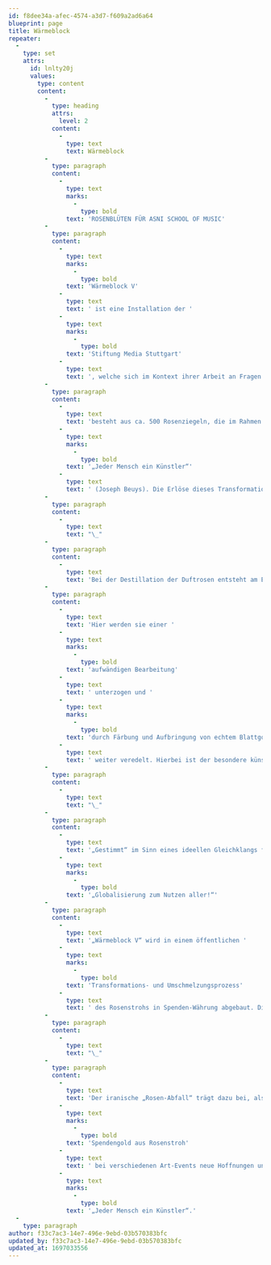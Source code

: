 ```yaml
---
id: f8dee34a-afec-4574-a3d7-f609a2ad6a64
blueprint: page
title: Wärmeblock
repeater:
  -
    type: set
    attrs:
      id: lnlty20j
      values:
        type: content
        content:
          -
            type: heading
            attrs:
              level: 2
            content:
              -
                type: text
                text: Wärmeblock
          -
            type: paragraph
            content:
              -
                type: text
                marks:
                  -
                    type: bold
                text: 'ROSENBLÜTEN FÜR ASNI SCHOOL OF MUSIC'
          -
            type: paragraph
            content:
              -
                type: text
                marks:
                  -
                    type: bold
                text: 'Wärmeblock V'
              -
                type: text
                text: ' ist eine Installation der '
              -
                type: text
                marks:
                  -
                    type: bold
                text: 'Stiftung Media Stuttgart'
              -
                type: text
                text: ', welche sich im Kontext ihrer Arbeit an Fragen einer sozialen, ökonomischen und ökologischen Erneuerung u. a. auch mit dem ökologischen Anbau von Duftrosen („Rosa damascena“) befasst. Die Installation'
          -
            type: paragraph
            content:
              -
                type: text
                text: 'besteht aus ca. 500 Rosenziegeln, die im Rahmen eines Art-Events während der Göppinger Kulturnacht sowie in weiteren Events abgebaut und in Spendenwährung umgewandelt werden. Die Transformation von iranischem Rosenstroh in Euro-Spendengold steht für eine verantwortungsbewusste und solidarische Globalisierung und die Idee, alle Menschen zu Mitgestaltern an der Zukunft der Gesellschaft werden zu lassen: '
              -
                type: text
                marks:
                  -
                    type: bold
                text: '„Jeder Mensch ein Künstler“'
              -
                type: text
                text: ' (Joseph Beuys). Die Erlöse dieses Transformationsprozesses fließen nach Marokko und werden zum großen Teil für den Aufbau der Musikschule in Asni verwendet.'
          -
            type: paragraph
            content:
              -
                type: text
                text: "\_"
          -
            type: paragraph
            content:
              -
                type: text
                text: 'Bei der Destillation der Duftrosen entsteht am Ende des Verarbeitungsprozesses eine Art Rosenmaische aus den ausdestillierten Rosenblütenblättern, die üblicherweise entsorgt oder kompostiert wird. Im Iran hat man für dieses „Abfallprodukt“ eine sinnvolle Verwendung gefunden. Nach Abschluss des Herstellungsprozesses wird die Rosenmaische in Holzformen gestrichen und an der Sonne getrocknet – ähnlich der traditionellen Lehmziegelproduktion. Es entstehen auf diesem Wege archaisch anmutende Rosenbriketts aus „Rosenstroh“, die dort als wohlriechender Brennstoff eingesetzt werden und von denen mittlerweile einige 1.000 Stück nach Deutschland verbracht wurden.'
          -
            type: paragraph
            content:
              -
                type: text
                text: 'Hier werden sie einer '
              -
                type: text
                marks:
                  -
                    type: bold
                text: 'aufwändigen Bearbeitung'
              -
                type: text
                text: ' unterzogen und '
              -
                type: text
                marks:
                  -
                    type: bold
                text: 'durch Färbung und Aufbringung von echtem Blattgold'
              -
                type: text
                text: ' weiter veredelt. Hierbei ist der besondere künstlerische Ansatz der Arbeit von Bedeutung, der nicht in einer individualistischen Verzierung, sondern in einer Manufaktur-mäßig gleichartigen, wenn auch nicht identischen Bearbeitung der Rosenziegel liegt. So werden die Rosenziegel auf eine gemeinsame Aufgabe „gestimmt“, um Teil eines in sich einheitlichen Wärmeblocks werden zu können.'
          -
            type: paragraph
            content:
              -
                type: text
                text: "\_"
          -
            type: paragraph
            content:
              -
                type: text
                text: '„Gestimmt“ im Sinn eines ideellen Gleichklangs für die Idee einer verantwortungsbewussten und solidarischen Globalisierung, die anstelle grenzenloser Ausbeutung menschlicher und natürlicher Ressourcen ärmerer Länder Gemeinwohl-orientiert funktioniert und dazu beiträgt, dass immer auch ein fairer Anteil an den Ausgangspunkt globaler Wertschöpfungsketten zurückkehrt. Nachhaltige Globalität statt Profit-gesteuerter Globalisierung, auch dafür steht der Rosenblock und veranschaulicht das Prinzip einer gemeinsamen globalen Verantwortung für die soziale und ökologische Zukunft der Gesellschaft. '
              -
                type: text
                marks:
                  -
                    type: bold
                text: '„Globalisierung zum Nutzen aller!“'
          -
            type: paragraph
            content:
              -
                type: text
                text: '„Wärmeblock V“ wird in einem öffentlichen '
              -
                type: text
                marks:
                  -
                    type: bold
                text: 'Transformations- und Umschmelzungsprozess'
              -
                type: text
                text: ' des Rosenstrohs in Spenden-Währung abgebaut. Die erzielten Erlöse werden in Afrika und im Iran, dem Herkunftsland der Rosenziegel, einen kleinen Beitrag für eine bessere Zukunft leisten. Neben einem Beitrag für ein Waisenhaus im Iran wird die Jugendmusikschule in ASNI, Marokko – mit den Erlösen des Rosengoldes unterstützt.'
          -
            type: paragraph
            content:
              -
                type: text
                text: "\_"
          -
            type: paragraph
            content:
              -
                type: text
                text: 'Der iranische „Rosen-Abfall“ trägt dazu bei, als '
              -
                type: text
                marks:
                  -
                    type: bold
                text: 'Spendengold aus Rosenstroh'
              -
                type: text
                text: ' bei verschiedenen Art-Events neue Hoffnungen und Perspektiven in die Welt zu tragen. Das Projekt steht damit auch für „Soziale Plastik“ als Methode, Menschen zu ermutigen, Mitgestalter an der Entwicklung gesellschaftlicher Wirklichkeit zu werden. Soziale Plastik bezieht sich auf Transformationsprozesse im Sinne plastischer Gestaltungen an der lebendigen Skulptur moderner Gesellschaften mit dem Ziel, jeden Einzelnen zum Mitgestalter seiner kulturellen, sozialen, rechtlichen und wirtschaftlichen Zukunft werden zu lassen: '
              -
                type: text
                marks:
                  -
                    type: bold
                text: '„Jeder Mensch ein Künstler“.'
  -
    type: paragraph
author: f33c7ac3-14e7-496e-9ebd-03b570383bfc
updated_by: f33c7ac3-14e7-496e-9ebd-03b570383bfc
updated_at: 1697033556
---
```

